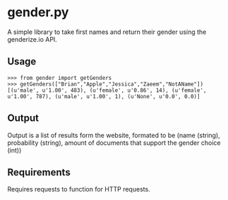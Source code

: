 # gender.py

A simple library to take first names and return their gender using the genderize.io API.

## Usage
    >>> from gender import getGenders
    >>> getGenders(["Brian","Apple","Jessica","Zaeem","NotAName"])
    [(u'male', u'1.00', 483), (u'female', u'0.86', 14), (u'female', u'1.00', 787), (u'male', u'1.00', 1), (u'None', u'0.0', 0.0)]

## Output

Output is a list of results form the website, formated to be (name (string), probability (string), amount of documents that support the gender choice (int))

## Requirements

Requires requests to function for HTTP requests.
